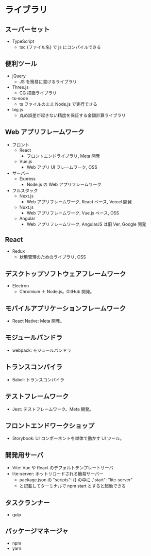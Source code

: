 # ライブラリ

## スーパーセット

- TypeScript
  - tsc {ファイル名} で js にコンパイルできる

## 便利ツール

- jQuery
  - JS を簡易に書けるライブラリ
- Three.js
  - CG 描画ライブラリ
- ts-node
  - ts ファイルのまま Node.js で実行できる
- big.js
  - 丸め誤差が起きない精度を保証する金額計算ライブラリ

## Web アプリフレームワーク

- フロント
  - React
    - フロントエンドライブラリ, Meta 開発
  - Vue.js
    - Web アプリ UI フレームワーク, OSS
- サーバー
  - Express
    - Node.js の Web アプリフレームワーク
- フルスタック
  - Next.js
    - Web アプリフレームワーク, React ベース, Vercel 開発
  - Nuxt.js
    - Web アプリフレームワーク, Vue.js ベース, OSS
  - Angular
    - Web アプリフレームワーク, AngularJS は旧 Ver, Google 開発

## React

- Redux
  - 状態管理のためのライブラリ, OSS

## デスクトップソフトウェアフレームワーク

- Electron
  - Chromium ＋ Node.js。GitHub 開発。

## モバイルアプリケーションフレームワーク

- React Native: Meta 開発。

## モジュールバンドラ

- webpack: モジュールバンドラ

## トランスコンパイラ

- Babel: トランスコンパイラ

## テストフレームワーク

- Jest: テストフレームワーク。Meta 開発。

## フロントエンドワークショップ

- Storybook: UI コンポーネントを単体で動かす UI ツール。

## 開発用サーバ

- Vite: Vue や React のデフォルトテンプレートサーバ
- lite-server: ホットリロードされる簡易サーバー
  - package.json の "scripts": {} の中に ,"start": "lite-server"
  - と記載してターミナルで npm start とすると起動できる

## タスクランナー

- gulp

## パッケージマネージャ

- npm
- yarn
